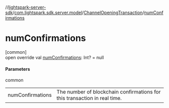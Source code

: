 //[lightspark-server-sdk](../../../index.md)/[com.lightspark.sdk.server.model](../index.md)/[ChannelOpeningTransaction](index.md)/[numConfirmations](num-confirmations.md)

# numConfirmations

[common]\
open override val [numConfirmations](num-confirmations.md): Int? = null

#### Parameters

common

| | |
|---|---|
| numConfirmations | The number of blockchain confirmations for this transaction in real time. |
